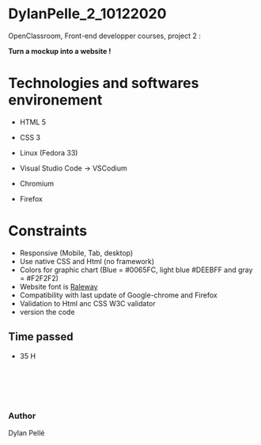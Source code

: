 # DylanPelle_2_10122020
OpenClassroom, Front-end developper courses, project 2 : 

**Turn a mockup into a website !**
<br/>


# Technologies and softwares environement

- HTML 5
- CSS 3

- Linux (Fedora 33)
- Visual Studio Code -> VSCodium
- Chromium
- Firefox

# Constraints

- Responsive (Mobile, Tab, desktop)
- Use native CSS and Html (no framework)
- Colors for graphic chart (Blue = #0065FC, light blue #DEEBFF  and gray = #F2F2F2)
- Website font is <a href="https://fonts.google.com/specimen/Raleway" target="_blank">Raleway</a>
- Compatibility with last update of Google-chrome and Firefox
- Validation to Html anc CSS W3C validator
- version the code 



## Time passed

- 35 H


<br/><br/>
---

### Author 
Dylan Pellé